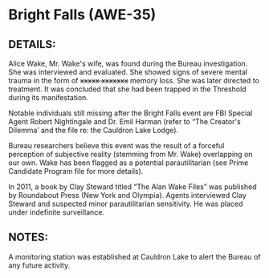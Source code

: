 # Bright Falls (AWE-35)

## DETAILS:

Alice Wake, Mr. Wake's wife, was found during the Bureau investigation. She was interviewed and evaluated. She showed signs of severe mental trauma in the form of ~~xxxxx xxxxxxx~~ memory loss. She was later directed to treatment. It was concluded that she had been trapped in the Threshold during its manifestation.

Notable individuals still missing after the Bright Falls event are FBI Special Agent Robert Nightingale and Dr. Emil Harman (refer to “The Creator's Dilemma’ and the file re: the Cauldron Lake Lodge).

Bureau researchers believe this event was the result of a forceful perception of subjective reality (stemming from Mr. Wake) overlapping on our own. Wake has been flagged as a potential parautilitarian (see Prime Candidate Program file for more details).

In 2011, a book by Clay Steward titled “The Alan Wake Files” was published by Roundabout Press (New York and Olympia). Agents interviewed Clay Steward and suspected minor parautilitarian sensitivity. He was placed under indefinite surveillance.

## NOTES:

A monitoring station was established at Cauldron Lake to alert the Bureau of any future activity.
